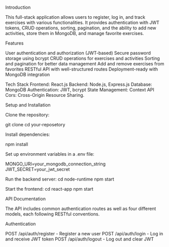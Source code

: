 Introduction

This full-stack application allows users to register, log in, and track exercises with various functionalities. It provides authentication with JWT tokens, CRUD operations, sorting, pagination, and the ability to add new activities, store them in MongoDB, and manage favorite exercises.

Features

User authentication and authorization (JWT-based)
Secure password storage using bcrypt
CRUD operations for exercises and activities
Sorting and pagination for better data management
Add and remove exercises from favorites
RESTful API with well-structured routes
Deployment-ready with MongoDB integration

Tech Stack
Frontend: React.js
Backend: Node.js, Express.js
Database: MongoDB
Authentication: JWT, bcrypt
State Management: Context API
Cors: Cross-Origin Resource Sharing.

Setup and Installation

Clone the repository:

git clone <repository-url>
cd your-reposetory

Install dependencies:

npm install

Set up environment variables in a .env file:

MONGO_URI=your_mongodb_connection_string
JWT_SECRET=your_jwt_secret

Run the backend server:
cd node-runtime
npm start

Start the frontend:
cd react-app
npm start



API Documentation

The API includes common authentication routes as well as four different models, each following RESTful conventions.

Authentication

POST /api/auth/register - Register a new user
POST /api/auth/login - Log in and receive JWT token
POST /api/auth/logout - Log out and clear JWT
